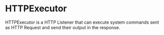 # HTTPExecutor
HTTPExecutor is a HTTP Listener that can execute system commands sent as HTTP Request and send their output in the response.
